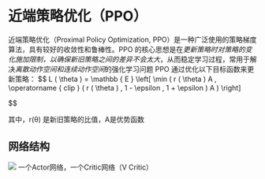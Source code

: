 # 近端策略优化（PPO）
近端策略优化（Proximal Policy Optimization, PPO）是一种广泛使用的策略梯度算法，具有较好的收敛性和鲁棒性。PPO 的核心思想是在*更新策略时对策略的变化施加限制，以确保新旧策略之间的差异不会太大*，从而稳定学习过程，常用于解决*离散动作空间和连续动作空间*的强化学习问题
PPO 通过优化以下目标函数来更新策略：
$$
L ( \theta ) = \mathbb { E } \left[ \min ( r ( \theta ) A , \operatorname { clip } ( r ( \theta ) , 1 - \epsilon , 1 + \epsilon ) A ) \right]

$$

其中，r(θ) 是新旧策略的比值，A是优势函数
## 网络结构
![](https://pic2.zhimg.com/v2-1c0bdce5fe4df17df7c4a987c4f7c9b1_1440w.jpg)
一个Actor网络，一个Critic网络（V Critic）
